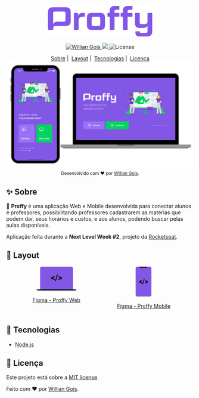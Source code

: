 <p align="center">
   <img src="./.github/logo.png" alt="Proffy" width="280"/>
</p>

<p align="center">	
   <a href="https://www.linkedin.com/in/willian-gois/">
      <img alt="Willian Gois" src="https://img.shields.io/badge/-WillianGois-8257E5?style=flat&logo=Linkedin&logoColor=white" />
   </a>

  <a aria-label="Completed" href="https://nextlevelweek.com/episodios/omnistack/edicao/2">
    <img src="https://img.shields.io/badge/Proffy-NLW 2.0-8257E5?logo=data:image/png;base64,iVBORw0KGgoAAAANSUhEUgAAABAAAAAQCAMAAAAoLQ9TAAAALVBMVEVHcExxWsF0XMJzXMJxWcFsUsD///9jRrzY0u6Xh9Gsn9n39fyMecy0qd2bjNJWBT0WAAAABHRSTlMA2Do606wF2QAAAGlJREFUGJVdj1cWwCAIBLEsRU3uf9xobDH8+GZwUYi8i6ucJwrxKE+7D0G9Q4vlYqtmCSjndr4CgCgzlyFgfKfKCVO0LrPKjmiqMxGXkJwNnXskqWG+1oSM+BSwD8f29YLNjvx/OQrn+g99oQSoNmt3PgAAAABJRU5ErkJggg=="></img>
  </a>

  <img alt="License" src="https://img.shields.io/badge/license-MIT-8257E5">
</p>

<div align="center">
    <a href="#sparkles-sobre">Sobre</a>&nbsp;|&nbsp;
    <a href="#art-layout">Layout</a>&nbsp;|&nbsp;
    <a href="#rocket-tecnologias">Tecnologias</a>&nbsp;|&nbsp;
    <a href="#pencil-licença">Licença</a>
 </div>

 <div align="center">
   <img width="650px" src="./.github/cape.png" alt="Capa do projeto">
</div>

<div align="center">
  <sub>Desenvolvido com ❤️ por <a href="https://github.com/willgoix">Willian Gois</a>.</sub>
</div>

## :sparkles: Sobre
:rocket: **Proffy** é uma aplicação Web e Mobile desenvolvida para conectar alunos e professores, possibilitando professores cadastrarem as matérias que podem dar, seus horários e custos, e aos alunos, podendo buscar pelas aulas disponíveis.

Aplicação feita durante a **Next Level Week #2**, projeto da [Rocketseat](https://rocketseat.com.br).

## :art: Layout
<div style="display: flex; flex-direction: row; justify-content: space-evenly">
    <div>
        <a title="Figma - Proffy Web" alt="Figma - Proffy Web" href="https://www.figma.com/file/GHGS126t7WYjnPZdRKChJF/Proffy-Web/duplicate">
            <svg width="200" height="64" viewBox="0 0 106 64" fill="none"><path d="M97 61V4.207a4.32 4.32 0 00-1.172-2.975A3.903 3.903 0 0093 0H13c-1.06 0-2.078.443-2.828 1.232A4.32 4.32 0 009 4.207V61h88z" fill="#8257E6"></path><path d="M0 61h106v1.5c0 .398-.385.78-1.071 1.06-.685.282-1.615.44-2.584.44H3.655c-.97 0-1.899-.158-2.584-.44C.385 63.28 0 62.899 0 62.5V61zM41.733 30.643l6.06 2.095v3.495L38 32.135v-3.029l9.793-4.098v3.483l-6.06 2.152zM51.383 39h-2.648l5.506-18H56.9l-5.517 18zM64.289 30.61l-6.027-2.107v-3.484L68 29.118v3.028l-9.738 4.099V32.76l6.027-2.152z" fill="#121214"></path></svg>
            <p align="center">Figma - Proffy Web</p>
        </a>
    </div>
    <div>
        <a title="Figma - Proffy Mobile" alt="Figma - Proffy Mobile" href="https://www.figma.com/file/e33KvgUpFdunXxJjHnK7CG/Proffy-Mobile/duplicate">
            <svg width="200" height="80" viewBox="0 0 43 80" fill="none"><path d="M38.384 80H3.838C1.718 80 0 78.115 0 75.79V4.21C0 1.886 1.718 0 3.838 0h34.546c2.12 0 3.838 1.885 3.838 4.21v71.58c0 2.325-1.718 4.21-3.838 4.21z" fill="#8257E6"></path><path d="M10 0h21.273v.273a3 3 0 01-3 3H13a3 3 0 01-3-3V0z" fill="#121214"></path><path d="M11.93 40.556l4.938 1.81v3.02l-7.98-3.541v-2.617l7.98-3.542v3.01l-4.937 1.86zM19.793 47.778h-2.157l4.486-15.556h2.166l-4.495 15.556zM30.31 40.526l-4.911-1.82v-3.01l7.934 3.541v2.618L25.4 45.397v-3.011l4.91-1.86z" fill="#121214"></path></svg>
            <p align="center">Figma - Proffy Mobile</p>
        </a>
    </div>
</div>

## :rocket: Tecnologias
-  [Node.js](https://nodejs.org/)

## :pencil: Licença

Este projeto está sobre a [MIT license](./LICENSE).

Feito com :heart: por [Willian Gois](https://github.com/willgoix).